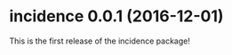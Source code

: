incidence 0.0.1 (2016-12-01)
==================
This is the first release of the incidence package!
